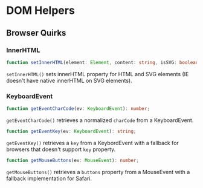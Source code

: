 # DOM Helpers

## Browser Quirks

### InnerHTML

```ts
function setInnerHTML(element: Element, content: string, isSVG: boolean): void;
```

`setInnerHTML()` sets innerHTML property for HTML and SVG elements (IE doesn't have native innerHTML on SVG elements).

### KeyboardEvent

```ts
function getEventCharCode(ev: KeyboardEvent): number;
```

`getEventCharCode()` retrieves a normalized `charCode` from a KeyboardEvent.

```ts
function getEventKey(ev: KeyboardEvent): string;
```

`getEventKey()` retrieves a `key` from a KeybordEvent with a fallback for browsers that doesn't support `key` property.

```ts
function getMouseButtons(ev: MouseEvent): number;
```
`getMouseButtons()` retrieves a `buttons` property from a MouseEvent with a fallback implementation for Safari.
